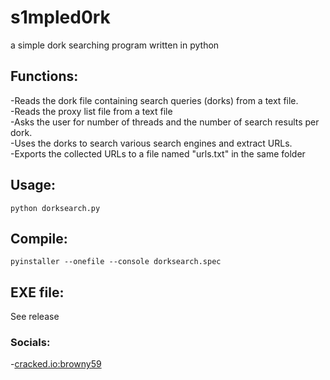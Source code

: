 # s1mpled0rk
a simple dork searching program written in python<br />
## Functions:<br />
-Reads the dork file containing search queries (dorks) from a text file.<br />
-Reads the proxy list file from a text file<br />
-Asks the user for number of threads and the number of search results per dork.<br />
-Uses the dorks to search various search engines and extract URLs.<br />
-Exports the collected URLs to a file named "urls.txt" in the same folder<br />
## Usage: <br />
``` python dorksearch.py ```
## Compile: <br />
``` pyinstaller --onefile --console dorksearch.spec ```
## EXE file:
See release
### Socials: <br />
-[cracked.io:browny59](https://cracked.io/browny59) 
